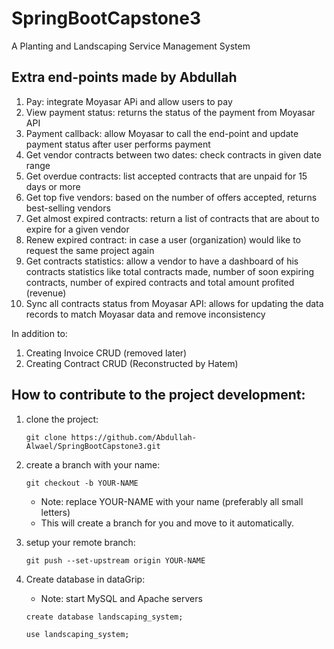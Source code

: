 # SpringBootCapstone3
A Planting and Landscaping Service Management System

## Extra end-points made by Abdullah
1. Pay: integrate Moyasar APi and allow users to pay
2. View payment status: returns the status of the payment from Moyasar API
3. Payment callback: allow Moyasar to call the end-point and update payment status after user performs payment
4. Get vendor contracts between two dates: check contracts in given date range
5. Get overdue contracts: list accepted contracts that are unpaid for 15 days or more
6. Get top five vendors: based on the number of offers accepted, returns best-selling vendors
7. Get almost expired contracts: return a list of contracts that are about to expire for a given vendor
8. Renew expired contract: in case a user (organization) would like to request the same project again
9. Get contracts statistics: allow a vendor to have a dashboard of his contracts statistics like total contracts made, number of soon expiring contracts, number of expired contracts and total amount profited (revenue)
10. Sync all contracts status from Moyasar API: allows for updating the data records to match Moyasar data and remove inconsistency

In addition to:
1. Creating Invoice CRUD (removed later)
2. Creating Contract CRUD (Reconstructed by Hatem)

## How to contribute to the project development:
1. clone the project:

   `git clone https://github.com/Abdullah-Alwael/SpringBootCapstone3.git`

2. create a branch with your name:

   `git checkout -b YOUR-NAME`

   - Note: replace YOUR-NAME with your name (preferably all small letters)
   - This will create a branch for you and move to it automatically.

3. setup your remote branch:

   `git push --set-upstream origin YOUR-NAME`

4. Create database in dataGrip:
    - Note: start MySQL and Apache servers

   `create database landscaping_system;`

   `use landscaping_system;`
